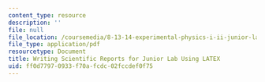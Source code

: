 ```yaml
---
content_type: resource
description: ''
file: null
file_location: /coursemedia/8-13-14-experimental-physics-i-ii-junior-lab-fall-2016-spring-2017/ff0d77970933f70afcdc02fccdef0f75_MIT8_13-14F16_sample-paper.pdf
file_type: application/pdf
resourcetype: Document
title: Writing Scientific Reports for Junior Lab Using LATEX
uid: ff0d7797-0933-f70a-fcdc-02fccdef0f75
---
```

